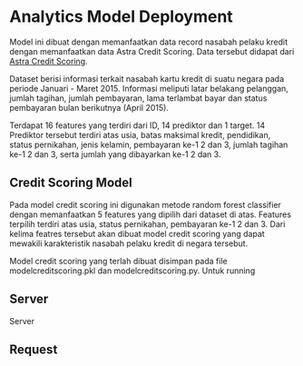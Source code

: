 # Analytics Model Deployment
Model ini dibuat dengan memanfaatkan data record nasabah pelaku kredit dengan memanfaatkan data Astra Credit Scoring. Data tersebut didapat dari [Astra Credit Scoring](https://github.com/khairunisa6/Study-Case-Astra-Creditscore).

Dataset berisi informasi terkait nasabah kartu kredit di suatu negara pada periode Januari - Maret 2015. Informasi meliputi latar belakang pelanggan, jumlah tagihan, jumlah pembayaran, lama terlambat bayar dan status pembayaran bulan berikutnya (April 2015).

Terdapat 16 features yang terdiri dari ID, 14 prediktor dan 1 target. 14 Prediktor tersebut terdiri atas usia, batas maksimal kredit, pendidikan, status pernikahan, jenis kelamin, pembayaran ke-1 2 dan 3, jumlah tagihan ke-1 2 dan 3, serta jumlah yang dibayarkan ke-1 2 dan 3.

## Credit Scoring Model
Pada model credit scoring ini digunakan metode random forest classifier dengan memanfaatkan 5 features yang dipilih dari dataset di atas. Features terpilih terdiri atas usia, status pernikahan, pembayaran ke-1 2 dan 3. Dari kelima featres tersebut akan dibuat model credit scoring yang dapat mewakili karakteristik nasabah pelaku kredit di negara tersebut.

Model credit scoring yang terlah dibuat disimpan pada file modelcreditscoring.pkl dan modelcreditscoring.py. Untuk running

## Server

Server 
## Request
